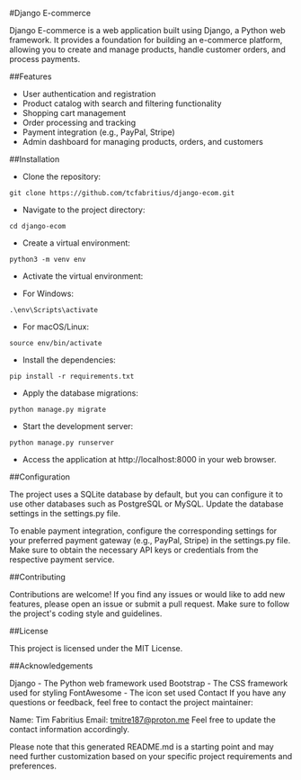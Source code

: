 #Django E-commerce

Django E-commerce is a web application built using Django, a Python web framework. It provides a foundation for building an e-commerce platform, allowing you to create and manage products, handle customer orders, and process payments.

##Features

- User authentication and registration
- Product catalog with search and filtering functionality
- Shopping cart management
- Order processing and tracking
- Payment integration (e.g., PayPal, Stripe)
- Admin dashboard for managing products, orders, and customers

##Installation

* Clone the repository:

```
git clone https://github.com/tcfabritius/django-ecom.git
```

* Navigate to the project directory:

```
cd django-ecom
```

* Create a virtual environment:

```
python3 -m venv env
```

* Activate the virtual environment:

- For Windows:

```
.\env\Scripts\activate
```

- For macOS/Linux:

```
source env/bin/activate
```

* Install the dependencies:

```
pip install -r requirements.txt
```

* Apply the database migrations:

```
python manage.py migrate
```

* Start the development server:

```
python manage.py runserver
```

* Access the application at http://localhost:8000 in your web browser.

##Configuration

The project uses a SQLite database by default, but you can configure it to use other databases such as PostgreSQL or MySQL. Update the database settings in the settings.py file.

To enable payment integration, configure the corresponding settings for your preferred payment gateway (e.g., PayPal, Stripe) in the settings.py file. Make sure to obtain the necessary API keys or credentials from the respective payment service.

##Contributing

Contributions are welcome! If you find any issues or would like to add new features, please open an issue or submit a pull request. Make sure to follow the project's coding style and guidelines.

##License

This project is licensed under the MIT License.

##Acknowledgements

Django - The Python web framework used
Bootstrap - The CSS framework used for styling
FontAwesome - The icon set used
Contact
If you have any questions or feedback, feel free to contact the project maintainer:

Name: Tim Fabritius
Email: tmitre187@proton.me
Feel free to update the contact information accordingly.

Please note that this generated README.md is a starting point and may need further customization based on your specific project requirements and preferences.